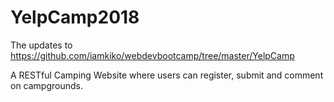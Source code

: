 # YelpCamp2018

The updates to https://github.com/iamkiko/webdevbootcamp/tree/master/YelpCamp

A RESTful Camping Website where users can register, submit and comment on campgrounds.


